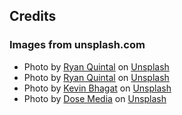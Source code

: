 ## Credits

### Images from unsplash.com
- Photo by <a href="https://unsplash.com/@ryanquintal?utm_source=unsplash&utm_medium=referral&utm_content=creditCopyText">Ryan Quintal</a> on <a href="https://unsplash.com/s/photos/lego?utm_source=unsplash&utm_medium=referral&utm_content=creditCopyText">Unsplash</a>
- Photo by <a href="https://unsplash.com/@ryanquintal?utm_source=unsplash&utm_medium=referral&utm_content=creditCopyText">Ryan Quintal</a> on <a href="https://unsplash.com/s/photos/lego?utm_source=unsplash&utm_medium=referral&utm_content=creditCopyText">Unsplash</a>
- Photo by <a href="https://unsplash.com/@kevnbhagat?utm_source=unsplash&utm_medium=referral&utm_content=creditCopyText">Kevin Bhagat</a> on <a href="https://unsplash.com/s/photos/web-site?utm_source=unsplash&utm_medium=referral&utm_content=creditCopyText">Unsplash</a>
- Photo by <a href="https://unsplash.com/@dose?utm_source=unsplash&utm_medium=referral&utm_content=creditCopyText">Dose Media</a> on <a href="https://unsplash.com/s/photos/web-site?utm_source=unsplash&utm_medium=referral&utm_content=creditCopyText">Unsplash</a>
